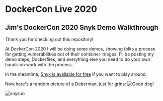 # DockerCon Live 2020

## Jim's DockerCon 2020 Snyk Demo Walkthrough

Thank you for checking out this repository!

At DockerCon 2020 I will be doing some demos, showing folks a process for getting vulnerabilities out of their container images. I'll be posting my demo steps, Dockerfiles, and everything else you need to do your own hands-on work with the process.

In the meantime, [Snyk is available for free](https://snyk.io/signup) if you want to play around.

Now here's a random picture of a Doberman, just for grins:
![Good dog!](https://source.unsplash.com/featured/?{doberman})



![snyk.io](https://snyk.io/wp-content/themes/snyk_v2_etyhadar/dist/images/svg/logo.svg)
